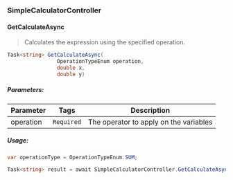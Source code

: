 ### SimpleCalculatorController

#### GetCalculateAsync

> Calculates the expression using the specified operation.
```csharp
Task<string> GetCalculateAsync(
                OperationTypeEnum operation,
                double x,
                double y)
```

##### Parameters: 

| Parameter | Tags | Description |
|-----------|------|-------------|
| operation |  ``` Required ```  | The operator to apply on the variables || x |  ``` Required ```  | The LHS value || y |  ``` Required ```  | The RHS value |


##### Usage:
```csharp
var operationType = OperationTypeEnum.SUM;

Task<string> result = await SimpleCalculatorController.GetCalculateAsync(operationType, 10.1, 10.1);

```






